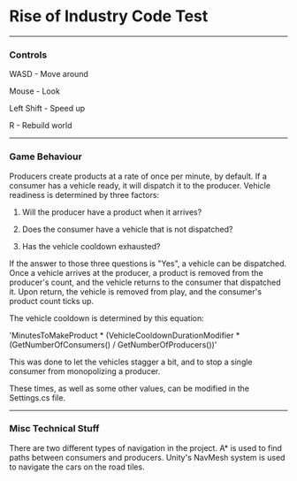 # Rise of Industry Code Test

----  ----  ----  ----

### Controls

WASD - Move around

Mouse - Look

Left Shift - Speed up

R - Rebuild world

----  ----  ----  ----

### Game Behaviour

Producers create products at a rate of once per minute, by default. If a consumer has a vehicle ready, it will dispatch it to the producer. Vehicle readiness is determined by three factors:

1) Will the producer have a product when it arrives?

2) Does the consumer have a vehicle that is not dispatched?

3) Has the vehicle cooldown exhausted?

If the answer to those three questions is "Yes", a vehicle can be dispatched. Once a vehicle arrives at the producer, a product is removed from the producer's count, and the vehicle returns to the consumer that dispatched it. Upon return, the vehicle is removed from play, and the consumer's product count ticks up.

The vehicle cooldown is determined by this equation:

'MinutesToMakeProduct * (VehicleCooldownDurationModifier * (GetNumberOfConsumers() / GetNumberOfProducers())'

This was done to let the vehicles stagger a bit, and to stop a single consumer from monopolizing a producer.

These times, as well as some other values, can be modified in the Settings.cs file.

----  ----  ----  ----

### Misc Technical Stuff

There are two different types of navigation in the project. A* is used to find paths between consumers and producers. Unity's NavMesh system is used to navigate the cars on the road tiles.
